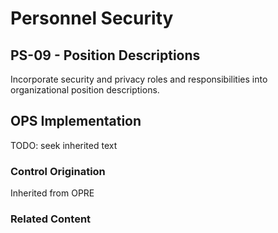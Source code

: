 # Personnel Security
## PS-09 - Position Descriptions

Incorporate security and privacy roles and responsibilities into organizational position descriptions.

## OPS Implementation

TODO: seek inherited text

### Control Origination

Inherited from OPRE

### Related Content
